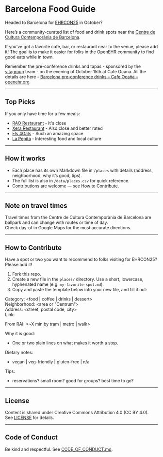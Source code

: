 # Barcelona Food Guide

Headed to Barcelona for [EHRCON25](https://openehr.org/event/ehrcon25/) in October?  

Here’s a community-curated list of food and drink spots near the [Centre de Cultura Contemporània de Barcelona](https://maps.google.com/maps?f=q&source=s_q&hl=en&geocode=&q=Carrer+de+Montalegre%2C+5+Barcelona+Catalunya+08001+Spain).   

If you’ve got a favorite café, bar, or restaurant near to the venue, please add it! The goal is to make it easier for folks in the OpenEHR community to find good eats while in town.  

Remember the pre-conference drinks and tapas - sponsored by the [vitagroup](https://www.vitagroup.ag/en/) team - on the evening of October 15th at Cafe Ocana. All the details are here - [Barcelona pre-conference drinks – Cafe Ocaña – openehr.org ](https://openehr.org/event/barcelona-pre-conference-drinks-venue-tbc/)

---

## Top Picks

If you only have time for a few meals:  

- [RAO Restaurant](places/RAO-Restaurant.md) - It's close
- [Xera Restaurant](places/Xera-Restaurant.md) - Also close and better rated
- [Els 4Gats](places/Els-4Gats.md) - Such an amazing space
- [La Pepita](places/La-Pepita.md) - Interesting food and local culture

---

## How it works
- Each place has its own Markdown file in `/places` with details (address, neighborhood, why it’s good, tips).  
- The full list is also in `/data/places.csv` for quick reference.  
- Contributions are welcome — see [How to Contribute](#how-to-contribute).  

---

## Note on travel times
Travel times from the Centre de Cultura Contemporània de Barcelona are ballpark and can change with routes or time of day.  
Check day-of in Google Maps for the most accurate directions.

---

## How to Contribute

Have a spot or two you want to recommend to folks visiting for EHRCON25? Please add it!

1. Fork this repo.
2. Create a new file in the `places/` directory. Use a short, lowercase, hyphenated name (e.g. `my-favorite-spot.md`).
3. Copy and paste the template below into your new file, and fill it out:

Category: <food | coffee | drinks | dessert>  
Neighborhood: <area or "Centrum">  
Address: <street, postal code, city>  
Link: <official site or Google Maps>  

From RAI: <~X min by tram | metro | walk>

Why it is good:  
- One or two plain lines on what makes it worth a stop.  

Dietary notes:  
- vegan | veg-friendly | gluten-free | n/a  

Tips:  
- reservations? small room? good for groups? best time to go?

---

## License
Content is shared under Creative Commons Attribution 4.0 (CC BY 4.0).  
See [LICENSE](LICENSE) for details.

---

## Code of Conduct
Be kind and respectful. See [CODE_OF_CONDUCT.md](CODE_OF_CONDUCT.md).
